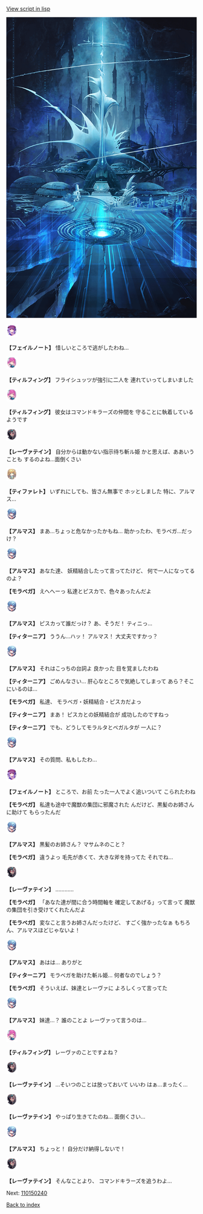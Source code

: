 [View script in lisp](../scripts/110150230.txt)

![profound_nolight.png](../images/backgrounds/profound_nolight.png)

<img src="../images/units/3401911.png" alt="3401911.png" height="34"/>

**【フェイルノート】**
惜しいところで逃がしたわね…

<img src="../images/units/3101411.png" alt="3101411.png" height="34"/>

**【ティルフィング】**
フライシュッツが強引に二人を
連れていってしまいました

<img src="../images/units/3101411.png" alt="3101411.png" height="34"/>

**【ティルフィング】**
彼女はコマンドキラーズの仲間を
守ることに執着しているようです

<img src="../images/units/3100211.png" alt="3100211.png" height="34"/>

**【レーヴァテイン】**
自分からは動かない指示待ち斬ル姫
かと思えば、ああいうことも
するのよね…面倒くさい

<img src="../images/units/3503211.png" alt="3503211.png" height="34"/>

**【ティファレト】**
いずれにしても、皆さん無事で
ホッとしました
特に、アルマス…

<img src="../images/units/3103811.png" alt="3103811.png" height="34"/>

**【アルマス】**
まあ…ちょっと危なかったかもね…
助かったわ、モラベガ…だっけ？

<img src="../images/units/3103811.png" alt="3103811.png" height="34"/>

**【アルマス】**
あなた達、
妖精結合したって言ってたけど、
何で一人になってるのよ？

**【モラベガ】**
えへへーっ
私達とピスカで、色々あったんだよ

<img src="../images/units/3103811.png" alt="3103811.png" height="34"/>

**【アルマス】**
ピスカって誰だっけ？
あ、そうだ！
ティニっ…

**【ティターニア】**
ううん…ハッ！
アルマス！
大丈夫ですかっ？

<img src="../images/units/3103811.png" alt="3103811.png" height="34"/>

**【アルマス】**
それはこっちの台詞よ
良かった
目を覚ましたわね

**【ティターニア】**
ごめんなさい…
肝心なところで気絶してしまって
あら？そこにいるのは…

**【モラベガ】**
私達、
モラベガ・妖精結合・ピスカだよっ

**【ティターニア】**
まあ！
ピスカとの妖精結合が
成功したのですねっ

**【ティターニア】**
でも、どうしてモラルタとベガルタが
一人に？

<img src="../images/units/3103811.png" alt="3103811.png" height="34"/>

**【アルマス】**
その質問、私もしたわ…

<img src="../images/units/3401911.png" alt="3401911.png" height="34"/>

**【フェイルノート】**
ところで、お前
たった一人でよく追いついて
こられたわね

**【モラベガ】**
私達も途中で魔獣の集団に邪魔された
んだけど、黒髪のお姉さんに助けて
もらったんだ

<img src="../images/units/3103811.png" alt="3103811.png" height="34"/>

**【アルマス】**
黒髪のお姉さん？
マサムネのこと？

**【モラベガ】**
違うよっ
毛先が赤くて、大きな斧を持ってた
それでね…

<img src="../images/units/3100211.png" alt="3100211.png" height="34"/>

**【レーヴァテイン】**
…………

**【モラベガ】**
「あなた達が間に合う時間軸を
確定してあげる」って言って
魔獣の集団を引き受けてくれたんだよ

**【モラベガ】**
変なこと言うお姉さんだったけど、
すごく強かったなぁ
もちろん、アルマスほどじゃないよ！

<img src="../images/units/3103811.png" alt="3103811.png" height="34"/>

**【アルマス】**
あはは…
ありがと

**【ティターニア】**
モラベガを助けた斬ル姫…
何者なのでしょう？

**【モラベガ】**
そういえば、妹達とレーヴァに
よろしくって言ってた

<img src="../images/units/3103811.png" alt="3103811.png" height="34"/>

**【アルマス】**
妹達…？
誰のことよ
レーヴァって言うのは…

<img src="../images/units/3101411.png" alt="3101411.png" height="34"/>

**【ティルフィング】**
レーヴァのことですよね？

<img src="../images/units/3100211.png" alt="3100211.png" height="34"/>

**【レーヴァテイン】**
…そいつのことは放っておいて
いいわ
はぁ…まったく…

<img src="../images/units/3100211.png" alt="3100211.png" height="34"/>

**【レーヴァテイン】**
やっぱり生きてたのね…
面倒くさい…

<img src="../images/units/3103811.png" alt="3103811.png" height="34"/>

**【アルマス】**
ちょっと！
自分だけ納得しないで！

<img src="../images/units/3100211.png" alt="3100211.png" height="34"/>

**【レーヴァテイン】**
そんなことより、
コマンドキラーズを追うわよ…

Next: [110150240](110150240.md)

[Back to index](index.md)
